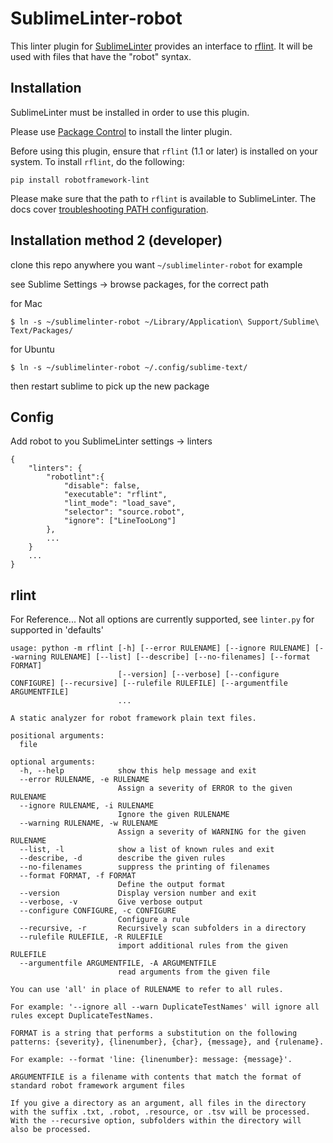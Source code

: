SublimeLinter-robot
=========================

This linter plugin for [SublimeLinter](https://github.com/SublimeLinter/SublimeLinter) provides an interface to [rflint](https://pypi.org/project/robotframework-lint/).
It will be used with files that have the "robot" syntax.


## Installation

SublimeLinter must be installed in order to use this plugin. 

Please use [Package Control](https://packagecontrol.io) to install the linter plugin.

Before using this plugin, ensure that `rflint` (1.1 or later) is installed on your system.
To install `rflint`, do the following:

```
pip install robotframework-lint
```
Please make sure that the path to `rflint` is available to SublimeLinter.
The docs cover [troubleshooting PATH configuration](http://sublimelinter.com/en/latest/troubleshooting.html#finding-a-linter-executable).


## Installation method 2 (developer)
clone this repo anywhere you want `~/sublimelinter-robot` for example

see Sublime Settings -> browse packages, for the correct path

for Mac
```
$ ln -s ~/sublimelinter-robot ~/Library/Application\ Support/Sublime\ Text/Packages/
```
for Ubuntu
```
$ ln -s ~/sublimelinter-robot ~/.config/sublime-text/
```

then restart sublime to pick up the new package


## Config

Add robot to you SublimeLinter settings -> linters
```
{
    "linters": {
        "robotlint":{
            "disable": false,
            "executable": "rflint",
            "lint_mode": "load_save",
            "selector": "source.robot",
            "ignore": ["LineTooLong"]
        },
        ...
    }
    ...
}
```


## rlint
For Reference... Not all options are currently supported, see `linter.py` for supported in 'defaults'
```
usage: python -m rflint [-h] [--error RULENAME] [--ignore RULENAME] [--warning RULENAME] [--list] [--describe] [--no-filenames] [--format FORMAT]
                        [--version] [--verbose] [--configure CONFIGURE] [--recursive] [--rulefile RULEFILE] [--argumentfile ARGUMENTFILE]
                        ...

A static analyzer for robot framework plain text files.

positional arguments:
  file

optional arguments:
  -h, --help            show this help message and exit
  --error RULENAME, -e RULENAME
                        Assign a severity of ERROR to the given RULENAME
  --ignore RULENAME, -i RULENAME
                        Ignore the given RULENAME
  --warning RULENAME, -w RULENAME
                        Assign a severity of WARNING for the given RULENAME
  --list, -l            show a list of known rules and exit
  --describe, -d        describe the given rules
  --no-filenames        suppress the printing of filenames
  --format FORMAT, -f FORMAT
                        Define the output format
  --version             Display version number and exit
  --verbose, -v         Give verbose output
  --configure CONFIGURE, -c CONFIGURE
                        Configure a rule
  --recursive, -r       Recursively scan subfolders in a directory
  --rulefile RULEFILE, -R RULEFILE
                        import additional rules from the given RULEFILE
  --argumentfile ARGUMENTFILE, -A ARGUMENTFILE
                        read arguments from the given file

You can use 'all' in place of RULENAME to refer to all rules. 

For example: '--ignore all --warn DuplicateTestNames' will ignore all
rules except DuplicateTestNames.

FORMAT is a string that performs a substitution on the following 
patterns: {severity}, {linenumber}, {char}, {message}, and {rulename}.

For example: --format 'line: {linenumber}: message: {message}'. 

ARGUMENTFILE is a filename with contents that match the format of 
standard robot framework argument files

If you give a directory as an argument, all files in the directory
with the suffix .txt, .robot, .resource, or .tsv will be processed. 
With the --recursive option, subfolders within the directory will 
also be processed.
```